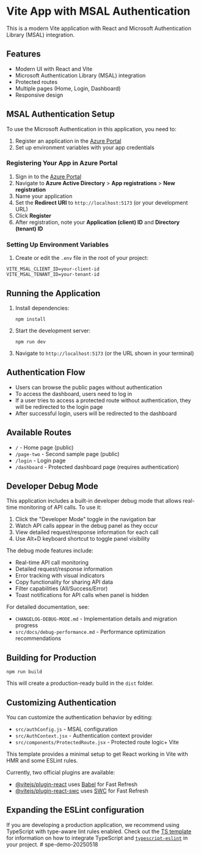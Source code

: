 # Vite App with MSAL Authentication

This is a modern Vite application with React and Microsoft Authentication Library (MSAL) integration.

## Features

- Modern UI with React and Vite
- Microsoft Authentication Library (MSAL) integration
- Protected routes
- Multiple pages (Home, Login, Dashboard)
- Responsive design

## MSAL Authentication Setup

To use the Microsoft Authentication in this application, you need to:

1. Register an application in the [Azure Portal](https://portal.azure.com/)
2. Set up environment variables with your app credentials

### Registering Your App in Azure Portal

1. Sign in to the [Azure Portal](https://portal.azure.com/)
2. Navigate to **Azure Active Directory** > **App registrations** > **New registration**
3. Name your application
4. Set the **Redirect URI** to `http://localhost:5173` (or your development URL)
5. Click **Register**
6. After registration, note your **Application (client) ID** and **Directory (tenant) ID**

### Setting Up Environment Variables

1. Create or edit the `.env` file in the root of your project:

```
VITE_MSAL_CLIENT_ID=your-client-id
VITE_MSAL_TENANT_ID=your-tenant-id
```

## Running the Application

1. Install dependencies:
   ```
   npm install
   ```

2. Start the development server:
   ```
   npm run dev
   ```

3. Navigate to `http://localhost:5173` (or the URL shown in your terminal)

## Authentication Flow

- Users can browse the public pages without authentication
- To access the dashboard, users need to log in
- If a user tries to access a protected route without authentication, they will be redirected to the login page
- After successful login, users will be redirected to the dashboard

## Available Routes

- `/` - Home page (public)
- `/page-two` - Second sample page (public)
- `/login` - Login page
- `/dashboard` - Protected dashboard page (requires authentication)

## Developer Debug Mode

This application includes a built-in developer debug mode that allows real-time monitoring of API calls. To use it:

1. Click the "Developer Mode" toggle in the navigation bar
2. Watch API calls appear in the debug panel as they occur
3. View detailed request/response information for each call
4. Use Alt+D keyboard shortcut to toggle panel visibility

The debug mode features include:
- Real-time API call monitoring
- Detailed request/response information
- Error tracking with visual indicators
- Copy functionality for sharing API data
- Filter capabilities (All/Success/Error)
- Toast notifications for API calls when panel is hidden

For detailed documentation, see:
- `CHANGELOG-DEBUG-MODE.md` - Implementation details and migration progress
- `src/docs/debug-performance.md` - Performance optimization recommendations

## Building for Production

```
npm run build
```

This will create a production-ready build in the `dist` folder.

## Customizing Authentication

You can customize the authentication behavior by editing:

- `src/authConfig.js` - MSAL configuration
- `src/AuthContext.jsx` - Authentication context provider
- `src/components/ProtectedRoute.jsx` - Protected route logic+ Vite

This template provides a minimal setup to get React working in Vite with HMR and some ESLint rules.

Currently, two official plugins are available:

- [@vitejs/plugin-react](https://github.com/vitejs/vite-plugin-react/blob/main/packages/plugin-react) uses [Babel](https://babeljs.io/) for Fast Refresh
- [@vitejs/plugin-react-swc](https://github.com/vitejs/vite-plugin-react/blob/main/packages/plugin-react-swc) uses [SWC](https://swc.rs/) for Fast Refresh

## Expanding the ESLint configuration

If you are developing a production application, we recommend using TypeScript with type-aware lint rules enabled. Check out the [TS template](https://github.com/vitejs/vite/tree/main/packages/create-vite/template-react-ts) for information on how to integrate TypeScript and [`typescript-eslint`](https://typescript-eslint.io) in your project.
#   s p e - d e m o - 2 0 2 5 0 5 1 8 
 
 